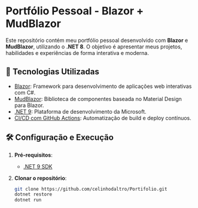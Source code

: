 # Portfólio Pessoal - Blazor + MudBlazor

Este repositório contém meu portfólio pessoal desenvolvido com **Blazor** e **MudBlazor**, utilizando o **.NET 8**. O objetivo é apresentar meus projetos, habilidades e experiências de forma interativa e moderna.

## 🚀 Tecnologias Utilizadas

- [Blazor](https://dotnet.microsoft.com/apps/aspnet/web-apps/blazor): Framework para desenvolvimento de aplicações web interativas com C#.
- [MudBlazor](https://mudblazor.com/): Biblioteca de componentes baseada no Material Design para Blazor.
- [.NET 9](https://dotnet.microsoft.com/download/dotnet/9.0): Plataforma de desenvolvimento da Microsoft.
- [CI/CD com GitHub Actions](https://docs.github.com/actions): Automatização de build e deploy contínuos.


## 🛠️ Configuração e Execução

1. **Pré-requisitos**:
   - [.NET 9 SDK](https://dotnet.microsoft.com/download/dotnet/9.0)
     
2. **Clonar o repositório**:
   ```bash
   git clone https://github.com/celinhodaltro/Portifolio.git
   dotnet restore
   dotnet run

   
